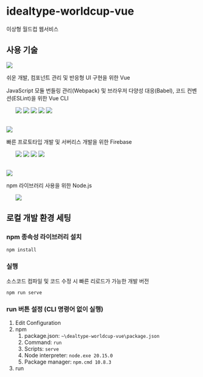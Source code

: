 # idealtype-worldcup-vue
이상형 월드컵 웹서비스

## 사용 기술

<img src="https://img.shields.io/badge/Vue.js-4FC08D?style=flat&logo=vue.js&logoColor=white"/>
<p>쉬운 개발, 컴포넌트 관리 및 반응형 UI 구현을 위한 Vue</p>
<p>JavaScript 모듈 번들링 관리(Webpack) 및 브라우저 다양성 대응(Babel), 코드 컨벤션(ESLint)을 위한 Vue CLI</p>
<ul style="list-style: none;">
  <li style="display: inline-block"><img src="https://img.shields.io/badge/HTML5-E34F26?style=flat&logo=html5&logoColor=white"/></li>
  <li style="display: inline-block"><img src="https://img.shields.io/badge/CSS3-1572B6?style=flat&logo=css3&logoColor=white"/></li>
  <li style="display: inline-block"><img src="https://img.shields.io/badge/JavaScript-F7DF1E?style=flat&logo=javascript&logoColor=white"/></li>
  <li style="display: inline-block"><img src="https://img.shields.io/badge/Webpack-8DD6F9?style=flat&logo=webpack&logoColor=white"/></li>
  <li style="display: inline-block"><img src="https://img.shields.io/badge/Babel-F9DC3E?style=flat&logo=babel&logoColor=white"/></li>
</ul>
<br>
<img src="https://img.shields.io/badge/Firebase-DD2C00?style=flat&logo=firebase&logoColor=white"/>
<p>빠른 프로토타입 개발 및 서버리스 개발을 위한 Firebase</p>
<ul style="list-style: none">
  <li style="display: inline-block"><img src="https://img.shields.io/badge/Authentication-FE9121?style=flat&logo=firebase&logoColor=white"/></li>
  <li style="display: inline-block"><img src="https://img.shields.io/badge/Realtime Database-FEC400?style=flat&logo=firebase&logoColor=white"/></li>
  <li style="display: inline-block"><img src="https://img.shields.io/badge/Storage-FE9121?style=flat&logo=firebase&logoColor=white"/></li>
  <li style="display: inline-block"><img src="https://img.shields.io/badge/Hosting-FEC400?style=flat&logo=firebase&logoColor=white"/></li>
</ul>
<br>
<img src="https://img.shields.io/badge/Node.js-5FA04E?style=flat&logo=Node.js&logoColor=white"/>
<p>npm 라이브러리 사용을 위한 Node.js</p>
<ul style="list-style: none;">
  <li style="display: inline-block"><img src="https://img.shields.io/badge/npm-CB3837?style=flat&logo=npm&logoColor=white"/></li>
</ul>

## 로컬 개발 환경 세팅

### npm 종속성 라이브러리 설치
```
npm install
```

### 실행
소스코드 컴파일 및 코드 수정 시 빠른 리로드가 가능한 개발 버전
```
npm run serve
```

### run 버튼 설정 (CLI 명령어 없이 실행)

1. Edit Configuration
2. npm
   1. package.json: `~\dealtype-worldcup-vue\package.json`
   2. Command: `run`
   3. Scripts: `serve`
   4. Node interpreter: `node.exe 20.15.0`
   5. Package manager: `npm.cmd 10.8.3`
3. run
